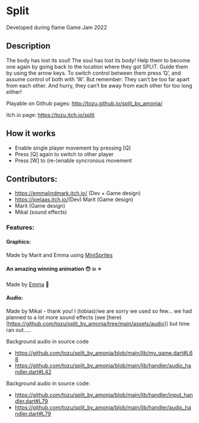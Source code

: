 # Split

Developed during flame Game Jam 2022

## Description

The body has lost its soul! The soul has lost its body! Help them to become one again by going back to the location where they got SPLIT. Guide them by using the arrow keys. To switch control between them press ’Q’, and assume control of both with ’W’. But remember: They can’t be too far apart from each other. And hurry, they can’t be away from each other for too long either!

Playable on Github pages:  http://tozu.github.io/split_by_amonia/

itch.io page: https://tozu.itch.io/split

## How it works

- Enable single player movement by pressing [Q]
- Press [Q] again to switch to other player
- Press [W] to (re-)enable syncronous movement


## Contributors:
- https://emmalindmark.itch.io/ (Dev + Game design)
- https://joelaas.itch.io/​ (Dev) Marit (Game design)
- Marit (Game design)
- Mikal (sound effects)

### Features:

#### Graphics:

Made by Marit and Emma using [MiniSprites](https://minisprit.es)

#### An amazing winning animation :hushed: :boom: :star: 

 Made by [Emma](https://emmalindmark.itch.io/) :tada:

#### Audio:
  
  Made by Mikal - thank you! I (tobias)/we are sorry we used so few... we had planned to a lot more sound effects (see [here)[https://github.com/tozu/split_by_amonia/tree/main/assets/audio]) but time ran out.....

  Background audio in source code
  - https://github.com/tozu/split_by_amonia/blob/main/lib/my_game.dart#L68
  - https://github.com/tozu/split_by_amonia/blob/main/lib/handler/audio_handler.dart#L42

  Background audio in source code:

  - https://github.com/tozu/split_by_amonia/blob/main/lib/handler/input_handler.dart#L79
  - https://github.com/tozu/split_by_amonia/blob/main/lib/handler/audio_handler.dart#L79
